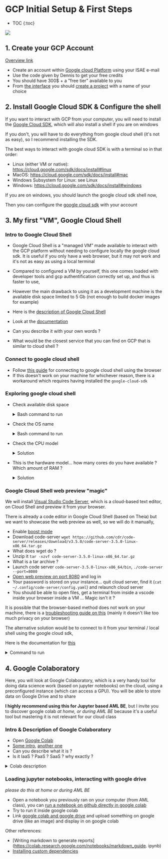 # GCP Initial Setup & First Steps

* TOC
{:toc}

![](https://cloud.google.com/docs/overview)

## 1. Create your GCP Account

[Overview link](https://cloud.google.com/docs/overview)

* Create an account within [Google cloud Platform](https://console.cloud.google.com) using your ISAE e-mail
* Use the code given by Dennis to get your free credits
* You should have 300$ + a "free tier" available to you
* From [the interface](https://console.cloud.google.com) you should [create a project](https://cloud.google.com/resource-manager/docs/creating-managing-projects) with a name of your choice

## 2. Install Google Cloud SDK & Configure the shell

If you want to interact with GCP from your computer, you will need to install the [Google Cloud SDK](https://cloud.google.com/sdk), which will also install a shell if you are on windows

If you don't, you will have to do everything from google cloud shell (it's not as easy), so I recommend installing the SDK.

The best ways to interact with google cloud SDK is with a terminal so in that order:

* Linux (either VM or native): https://cloud.google.com/sdk/docs/install#linux
* MacOS: https://cloud.google.com/sdk/docs/install#mac
* Windows Subsystem for Linux: see Linux
* Windows: https://cloud.google.com/sdk/docs/install#windows

If you are on windows, you should launch the google cloud sdk shell now,

Then you can configure the [google cloud sdk](https://cloud.google.com/sdk/docs/initializing) with your account

## 3. My first "VM", Google Cloud Shell

### Intro to Google Cloud Shell

* Google Cloud Shell is a "managed VM" made available to interact with the GCP platform without needing to configure locally the google cloud sdk. It is useful if you only have a web browser, but it may not work and it's not as easy as using a local terminal
* Compared to configured a VM by yourself, this one comes loaded with developer tools and gcp authentification correctly set up, and thus is faster to use,
* However the main drawback to using it as a development machine is the available disk space limited to 5 Gb (not enough to build docker images for example)
* Here is the [description of Google Cloud Shell](https://cloud.google.com/shell)
* Look at the [documentation](https://cloud.google.com/shell/docs/how-cloud-shell-works)

* Can you describe it with your own words ?
* What would be the closest service that you can find on GCP that is similar to cloud shell ?

### Connect to google cloud shell

* Follow [this guide](https://cloud.google.com/shell/docs/using-cloud-shell) for connecting to google cloud shell using the browser
* If this doesn't work on your machine for whichever reason, there is a workaround which requires having installed the `google-cloud-sdk`

### Exploring google cloud shell

* Check available disk space

  <details><summary>Bash command to run</summary>

    `df -h`

  </details>

* Check the OS name

  <details><summary>Bash command to run</summary>

    `cat /etc/os-release`

  </details>

* Check the CPU model

  <details><summary>Solution</summary>

    `cat /proc/cpuinfo`

  </details>

* This is the hardware model... how many cores do you have available ? Which amount of RAM ?

  <details><summary>Solution</summary>

      `htop` will give you your current usage and available cores, or you can do `nproc`

  </details>

### Google Cloud Shell web preview "magic"

We will install [Visual Studio Code Server](https://github.com/cdr/code-server/), which is a cloud-based text editor, on Cloud Shell and preview it from your browser.

There is already a code editor in Google Cloud Shell (based on Theia) but we want to showcase the web preview as well, so we will do it manually,

* Enable [boost mode](https://cloud.google.com/shell/docs/how-cloud-shell-works#boost_mode)
* Download code-server `wget https://github.com/cdr/code-server/releases/download/v3.5.0/code-server-3.5.0-linux-x86_64.tar.gz`
* What does wget do ?
* Unzip it `tar -xzvf code-server-3.5.0-linux-x86_64.tar.gz`
* What is a tar archive ?
* Launch code server `code-server-3.5.0-linux-x86_64/bin`, `./code-server --port=8080` 
* [Open web preview on port 8080](https://cloud.google.com/shell/docs/using-web-preview) and log in
* Your password is stored on your instance... quit cloud server, find it (`cat ~/.config/code-server/config.yaml`) and relaunch cloud server
* You should be able to open files, get a terminal from inside a vscode inside your browser inside a VM ... Magic isn't it ?

It is possible that the browser-based method does not work on your machine, there is a [troubleshooting guide on this](https://cloud.google.com/shell/docs/limitations#private_browsing_and_disabled_third-party_cookies) (mainly it doesn't like too much privacy on your browser)

The alternative solution would be to connect to it from your terminal / local shell using the google cloud sdk,

Here is the documentation for [this](https://cloud.google.com/sdk/gcloud/reference/alpha/cloud-shell)

<details><summary>Command to run</summary>

  To connect to your google cloud shell instance and enable web preview, the command to run is

  `gcloud alpha cloud-shell ssh -- -L 8080:localhost:8080`

</details>

## 4. Google Colaboratory

Here, you will look at Google Colaboratory, which is a very handy tool for doing data science work (based on jupyter notebooks) on the cloud, using a preconfigured instance (which can access a GPU). You will be able to store data on Google Drive and to share

**I highly recommend using this for Jupyter based AML BE**, but I invite you to discover google colab *at home, or during AML BE* because it's a useful tool but mastering it is not relevant for our cloud class

### Intro & Description of Google Colaboratory

* Open [Google Colab](https://colab.research.google.com/notebooks/intro.ipynb)
* [Some intro](https://ledatascientist.com/google-colab-le-guide-ultime/), [another one](https://towardsdatascience.com/getting-started-with-google-colab-f2fff97f594c)
* Can you describe what it is ?
* Is it IaaS ? PaaS ? SaaS ? why exactly ?

<details><summary>Colab description</summary>

  Colaboratory, or "Colab" for short, allows you to write and execute Python in your browser, with

      Zero configuration required
      Free access to GPUs
      Easy sharing

  It offers a "jupyter notebook - like" interface, and allows to install your own dependencies by running bash commands inside the VM, with connection to google drive, google sheets

  You can manipulate the notebooks from your Google Drive and share it like it was a GDoc document

  It's essentially between SaaS and PaaS, it offers you a development platform without you having to manage anything except your code and your data (which are both data from the cloud provider point of view)

</details>

### Loading jupyter notebooks, interacting with google drive

*please do this at home or during AML BE*

* Open a notebook you previously ran on your computer (from AML class), you can [run a notebook on github directly in google colab](https://colab.research.google.com/github/googlecolab/colabtools/blob/master/notebooks/colab-github-demo.ipynb)
* Try to run it inside google colab
* Link [google colab and google drive](https://colab.research.google.com/notebooks/io.ipynb) and upload something on google drive (like an image) and display in on google colab

Other references:

* [Writing markdown to generate reports](https://colab.research.google.com/notebooks/markdown_guide.
ipynb)
* [Installing custom dependencies](https://colab.research.google.com/notebooks/snippets/importing_libraries.ipynb)
